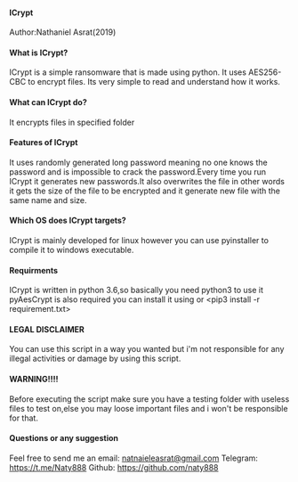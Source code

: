 #### ICrypt
   Author:Nathaniel Asrat(2019)

#### What is ICrypt?
 
ICrypt is a simple ransomware that is made using python.
It uses AES256-CBC to encrypt files.
Its very simple to read and understand how it works.

#### What can ICrypt do?

It encrypts files in specified folder

#### Features of ICrypt

 It uses randomly generated long password meaning no one knows the password
 and is impossible to crack the password.Every time you run ICrypt it generates 
 new passwords.It also overwrites the file in other words it gets the size of the
 file to be encrypted and it generate new file with the same name and size.

#### Which OS does ICrypt targets?

ICrypt is mainly developed for linux however you can use pyinstaller to
compile it to windows executable.

#### Requirments

ICrypt is written in python 3.6,so basically you need python3 to use it
pyAesCrypt is also required you can install it using <pip3 install pyAesCrypt> 
or <pip3 install -r requirement.txt>

#### LEGAL DISCLAIMER

You can use this script in a way you wanted but i'm not responsible for any
illegal activities or damage by using this script.

#### WARNING!!!!

Before executing the script make sure you have a testing folder with useless 
files to test on,else you may loose important files and i won't be responsible 
for that.

#### Questions or any suggestion

Feel free to send me an email: natnaieleasrat@gmail.com
Telegram: https://t.me/Naty888
Github: https://github.com/naty888
